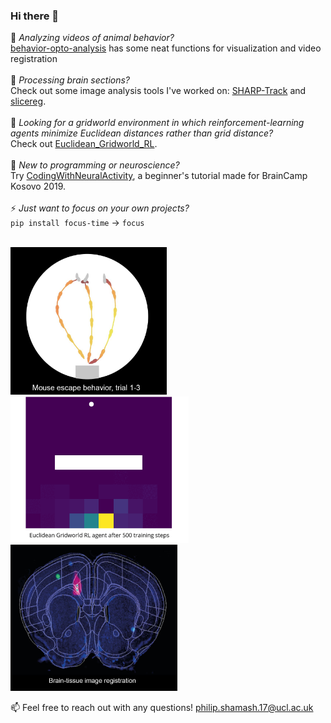 ### Hi there 👋
🐁 *Analyzing videos of animal behavior?*  <br/>
[behavior-opto-analysis](https://github.com/philshams/behavior-opto-analysis) has some neat functions for visualization and video registration
 <br/> <br/>
 🔬 *Processing brain sections?* <br/>
 Check out some image analysis tools I've worked on: [SHARP-Track](https://github.com/cortex-lab/allenCCF) and [slicereg](https://github.com/brainglobe/slicereg).
 <br/> <br/>
 📐 *Looking for a gridworld environment in which reinforcement-learning agents minimize Euclidean distances rather than grid distance?* <br/>
 Check out [Euclidean_Gridworld_RL](https://github.com/philshams/Euclidean_Gridworld_RL).
 <br/> <br/>
 🧠 *New to programming or neuroscience?* <br/>
 Try [CodingWithNeuralActivity](https://github.com/philshams/CodingWithNeuralActivity), a beginner's tutorial made for BrainCamp Kosovo 2019.
 <br/> <br/>
 ⚡ *Just want to focus on your own projects?* <br/>
`pip install focus-time`    ->   `focus`
 <br/> <br/>

<p float="left">
<img src="https://github.com/philshams/philshams/blob/main/movement_analysis.JPG" width="250"/>
<img src="https://github.com/philshams/philshams/blob/main/test_500.gif" width="285"/>
<img src="https://github.com/philshams/philshams/blob/main/slice_image.JPG" width="267"/>
</p>

 📫 Feel free to reach out with any questions! philip.shamash.17@ucl.ac.uk
